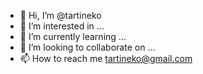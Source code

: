 - 👋 Hi, I’m @tartineko
- 👀 I’m interested in ...
- 🌱 I’m currently learning ...
- 💞️ I’m looking to collaborate on ...
- 📫 How to reach me tartineko@gmail.com

<!---
tartineko/tartineko is a ✨ special ✨ repository because its `README.md` (this file) appears on your GitHub profile.
You can click the Preview link to take a look at your changes.
--->
